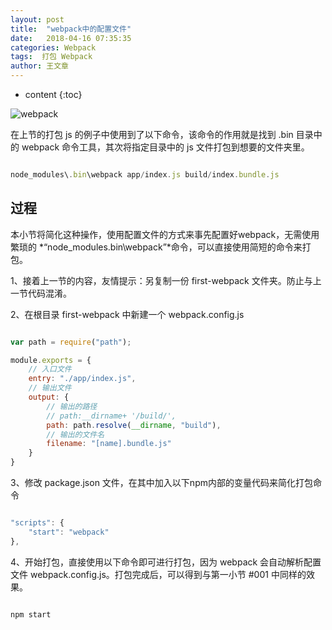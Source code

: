 ```yaml
---
layout: post
title:  "webpack中的配置文件"
date:   2018-04-16 07:35:35
categories: Webpack
tags:  打包 Webpack
author: 王文章
---
```


* content
{:toc}

![webpack](https://i.loli.net/2018/04/21/5ada9267452a4.jpg)

在上节的打包 js 的例子中使用到了以下命令，该命令的作用就是找到 .bin 目录中的 webpack 命令工具，其次将指定目录中的 js 文件打包到想要的文件夹里。

```js

node_modules\.bin\webpack app/index.js build/index.bundle.js

```





## 过程

本小节将简化这种操作，使用配置文件的方式来事先配置好webpack，无需使用繁琐的 *“node_modules\.bin\webpack”*命令，可以直接使用简短的命令来打包。

1、接着上一节的内容，友情提示：另复制一份 first-webpack 文件夹。防止与上一节代码混淆。

2、在根目录 first-webpack 中新建一个 webpack.config.js

```js

var path = require("path");

module.exports = {
    // 入口文件
    entry: "./app/index.js",
    // 输出文件
    output: {
        // 输出的路径
        // path:__dirname+ '/build/',
        path: path.resolve(__dirname, "build"),
        // 输出的文件名
        filename: "[name].bundle.js"
    }
}


```

3、修改 package.json 文件，在其中加入以下npm内部的变量代码来简化打包命令

```js

"scripts": {
    "start": "webpack"
},

```

4、开始打包，直接使用以下命令即可进行打包，因为 webpack 会自动解析配置文件 webpack.config.js。打包完成后，可以得到与第一小节 #001 中同样的效果。

```js

npm start

```











